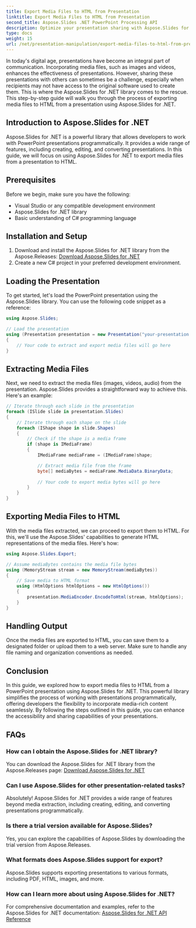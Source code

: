```yaml
---
title: Export Media Files to HTML from Presentation
linktitle: Export Media Files to HTML from Presentation
second_title: Aspose.Slides .NET PowerPoint Processing API
description: Optimize your presentation sharing with Aspose.Slides for .NET! Learn how to export media files to HTML from your presentation in this step-by-step guide. 
type: docs
weight: 15
url: /net/presentation-manipulation/export-media-files-to-html-from-presentation/
---
```


In today's digital age, presentations have become an integral part of communication. Incorporating media files, such as images and videos, enhances the effectiveness of presentations. However, sharing these presentations with others can sometimes be a challenge, especially when recipients may not have access to the original software used to create them. This is where the Aspose.Slides for .NET library comes to the rescue. This step-by-step guide will walk you through the process of exporting media files to HTML from a presentation using Aspose.Slides for .NET.


## Introduction to Aspose.Slides for .NET

Aspose.Slides for .NET is a powerful library that allows developers to work with PowerPoint presentations programmatically. It provides a wide range of features, including creating, editing, and converting presentations. In this guide, we will focus on using Aspose.Slides for .NET to export media files from a presentation to HTML.

## Prerequisites

Before we begin, make sure you have the following:

- Visual Studio or any compatible development environment
- Aspose.Slides for .NET library
- Basic understanding of C# programming language

## Installation and Setup

1. Download and install the Aspose.Slides for .NET library from the Aspose.Releases: [Download Aspose.Slides for .NET](https://releases.aspose.com/slides/net/)
2. Create a new C# project in your preferred development environment.

## Loading the Presentation

To get started, let's load the PowerPoint presentation using the Aspose.Slides library. You can use the following code snippet as a reference:

```csharp
using Aspose.Slides;

// Load the presentation
using (Presentation presentation = new Presentation("your-presentation.pptx"))
{
    // Your code to extract and export media files will go here
}
```

## Extracting Media Files

Next, we need to extract the media files (images, videos, audio) from the presentation. Aspose.Slides provides a straightforward way to achieve this. Here's an example:

```csharp
// Iterate through each slide in the presentation
foreach (ISlide slide in presentation.Slides)
{
    // Iterate through each shape on the slide
    foreach (IShape shape in slide.Shapes)
    {
        // Check if the shape is a media frame
        if (shape is IMediaFrame)
        {
            IMediaFrame mediaFrame = (IMediaFrame)shape;

            // Extract media file from the frame
            byte[] mediaBytes = mediaFrame.MediaData.BinaryData;
            
            // Your code to export media bytes will go here
        }
    }
}
```

## Exporting Media Files to HTML

With the media files extracted, we can proceed to export them to HTML. For this, we'll use the Aspose.Slides' capabilities to generate HTML representations of the media files. Here's how:

```csharp
using Aspose.Slides.Export;

// Assume mediaBytes contains the media file bytes
using (MemoryStream stream = new MemoryStream(mediaBytes))
{
    // Save media to HTML format
    using (HtmlOptions htmlOptions = new HtmlOptions())
    {
        presentation.MediaEncoder.EncodeToHtml(stream, htmlOptions);
    }
}
```

## Handling Output

Once the media files are exported to HTML, you can save them to a designated folder or upload them to a web server. Make sure to handle any file naming and organization conventions as needed.

## Conclusion

In this guide, we explored how to export media files to HTML from a PowerPoint presentation using Aspose.Slides for .NET. This powerful library simplifies the process of working with presentations programmatically, offering developers the flexibility to incorporate media-rich content seamlessly. By following the steps outlined in this guide, you can enhance the accessibility and sharing capabilities of your presentations.

## FAQs

### How can I obtain the Aspose.Slides for .NET library?

You can download the Aspose.Slides for .NET library from the Aspose.Releases page: [Download Aspose.Slides for .NET](https://releases.aspose.com/slides/net/)

### Can I use Aspose.Slides for other presentation-related tasks?

Absolutely! Aspose.Slides for .NET provides a wide range of features beyond media extraction, including creating, editing, and converting presentations programmatically.

### Is there a trial version available for Aspose.Slides?

Yes, you can explore the capabilities of Aspose.Slides by downloading the trial version from Aspose.Releases.

### What formats does Aspose.Slides support for export?

Aspose.Slides supports exporting presentations to various formats, including PDF, HTML, images, and more.

### How can I learn more about using Aspose.Slides for .NET?

For comprehensive documentation and examples, refer to the Aspose.Slides for .NET documentation: [Aspose.Slides for .NET API Reference](https://reference.aspose.com/slides/net/)
